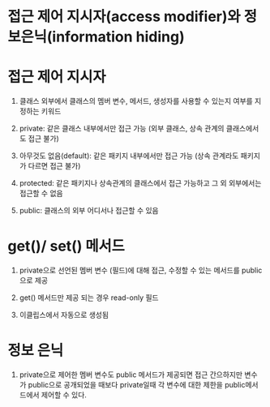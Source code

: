 # 접근 제어 지시자(access modifier)와 정보은닉(information hiding)

# 접근 제어 지시자

1. 클래스 외부에서 클래스의 멤버 변수, 메서드, 생성자를 사용할 수 있는지 여부를 지정하는 키워드

2. private: 같은 클래스 내부에서만 접근 가능 (외부 클래스, 상속 관계의 클래스에서도 접근 불가)

3. 아무것도 없음(default): 같은 패키지 내부에서만 접근 가능 (상속 관계라도 패키지가 다르면 접근 불가)

4. protected: 같은 패키지나 상속관계의 클래스에서 접근 가능하고 그 외 외부에서는 접근할 수 없음

5. public: 클래스의 외부 어디서나 접근할 수 있음

# get()/ set() 메서드

1. private으로 선언된 멤버 변수 (필드)에 대해 접근, 수정할 수 있는 메서드를 public으로 제공

2. get() 메서드만 제공 되는 경우 read-only 필드

3. 이클립스에서 자동으로 생성됨

# 정보 은닉

1. private으로 제어한 멤버 변수도 public 메서드가 제공되면 접근 간으하지만 변수가 public으로 공개되었을 때보다 private일때 각 변수에 대한 제한을 public메서드에서 제어할 수 있다.